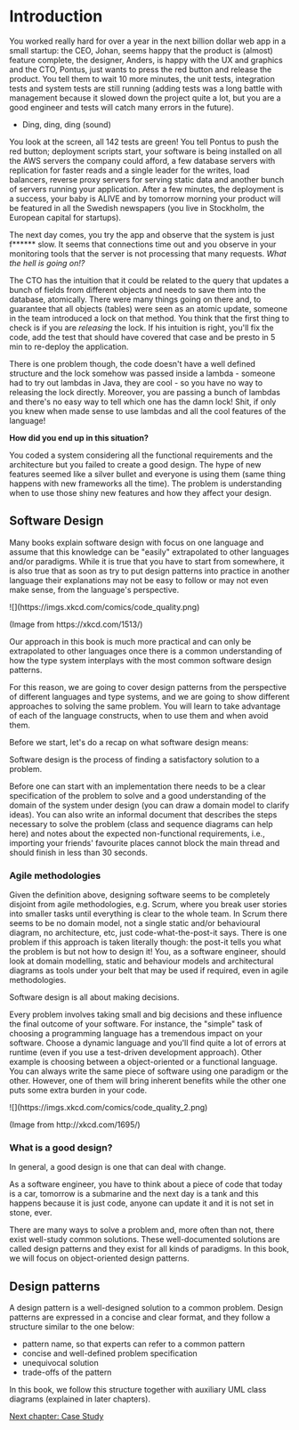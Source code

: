 # Introduction

You worked really hard for over a year in the next billion dollar web app in a
small startup: the CEO, Johan, seems happy that the product is (almost) feature
complete, the designer, Anders, is happy with the UX and graphics and the CTO, Pontus,
just wants to press the red button and release the product. You tell them to wait
10 more minutes, the unit tests, integration tests and system tests are still running
(adding tests was a long battle with management because it slowed down the project
quite a lot, but you are a good engineer and tests will catch many errors in the future).

- Ding, ding, ding (sound)

You look at the screen, all 142 tests are green! You tell Pontus to push the red button;
deployment scripts start, your software is being installed on all the AWS servers the
company could afford, a few database servers with replication for faster reads and
a single leader for the writes, load balancers, reverse proxy servers for serving
static data and another bunch of servers running your application. After a few minutes,
the deployment is a success, your baby is ALIVE and by tomorrow morning your product will
be featured in all the Swedish newspapers (you live in Stockholm, the European capital for startups).

The next day comes, you try the app and observe that the system is just f****** slow.
It seems that connections time out and you observe in your monitoring tools that the
server is not processing that many requests. *What the hell is going on!?*

The CTO has the intuition that it could be related to the query that
updates a bunch of fields from different objects and needs to save them into
the database, atomically. There were many things going on there and, to guarantee
that all objects (tables) were seen as an atomic update, someone in the team
introduced a lock on that method. You think that the first thing to check is
if you are *releasing* the lock. If his intuition is right, you'll fix the code,
add the test that should have covered that case and be presto in 5 min to re-deploy the application.

There is one problem though, the code doesn't have a well defined structure and the
lock somehow was passed inside a lambda - someone had to try out lambdas in Java,
they are cool - so you have no way to releasing the lock directly. Moreover,
you are passing a bunch of lambdas and there's no easy way to tell which one has
the damn lock! Shit, if only you knew when made sense to use lambdas and all the
cool features of the language!

**How did you end up in this situation?**

You coded a system considering all the functional requirements and the architecture but you failed to create a good design. The hype of new features seemed like a silver bullet and everyone is using them (same thing happens with new frameworks all the time). The problem is understanding when to use those shiny new features and how they affect your design.

## Software Design

Many books explain software design with focus on one language and assume that this knowledge can be "easily" extrapolated to other languages and/or paradigms. While it is true that you have to start from somewhere, it is also true that as soon as try to put design patterns into practice in another language their explanations may not be easy to follow or may not even make sense, from the language's perspective.

<div class="figure">
![](https://imgs.xkcd.com/comics/code_quality.png)
<p>(Image from https://xkcd.com/1513/)</p>
</div>

Our approach in this book is much more practical and can only be extrapolated to other languages once there is a common understanding of how the type system interplays with the most common software design patterns.

For this reason, we are going to cover design patterns from the perspective of different languages and type systems, and we are going to show different approaches to solving the same problem. You will learn to take advantage of each of the language constructs, when to use them and when avoid them.

Before we start, let's do a recap on what software design means:

Software design is the process of finding a satisfactory solution to a problem.

Before one can start with an implementation there needs to be a clear specification of the problem to solve and a good understanding of the domain of the system under design (you can draw a domain model to clarify ideas). You can also write an informal document that describes the steps necessary to solve the problem (class and sequence diagrams can help here) and notes about the expected non-functional requirements, i.e., importing your friends' favourite places cannot block the main thread and should finish in less than 30 seconds.

### Agile methodologies

Given the definition above, designing software seems to be completely disjoint from agile methodologies, e.g. Scrum, where you break user stories into smaller tasks until everything is clear to the whole team. In Scrum there seems to be no domain model, not a single static and/or behavioural diagram, no architecture, etc, just code-what-the-post-it says. There is one problem if this approach is taken literally though: the post-it tells you what the problem is but not how to design it! You, as a software engineer, should look at domain modelling, static and behaviour models and architectural diagrams as tools under your belt that may be used if required, even in agile methodologies.

Software design is all about making decisions.

Every problem involves taking small and big decisions and these influence the final outcome of your software. For instance, the "simple" task of choosing a programming language has a tremendous impact on your software. Choose a dynamic language and you'll find quite a lot of errors at runtime (even if you use a test-driven development approach). Other example is choosing between a object-oriented or a functional language. You can always write the same piece of software using one paradigm or the other. However, one of them will bring inherent benefits while the other one puts some extra burden in your code.

<div class="figure">
![](https://imgs.xkcd.com/comics/code_quality_2.png)
<p>(Image from http://xkcd.com/1695/)</p>
</div>

### What is a good design?

In general, a good design is one that can deal with change.

<!--

A software engineer has to think much more abstract than other engineers, e.g. civil engineer. For instance, as a civil engineer, you may have to think about building a bridge that can stand X number of tons and, under any circumstance fall down.

-->

As a software engineer, you have to think about a piece of code that today is a car, tomorrow is a submarine and the next day is a tank and this happens because it is just code, anyone can update it and it is not set in stone, ever.

There are many ways to solve a problem and, more often than not, there exist well-study common solutions. These well-documented solutions are called design patterns and they exist for all kinds of paradigms. In this book, we will focus on object-oriented design patterns.

## Design patterns

A design pattern is a well-designed solution to a common problem. Design patterns are expressed in a concise and clear format, and they follow a structure similar to the one below:

- pattern name, so that experts can refer to a common pattern
- concise and well-defined problem specification
- unequivocal solution
- trade-offs of the pattern

In this book, we follow this structure together with auxiliary UML class diagrams (explained in later chapters).

[Next chapter: Case Study](case-study.html)
